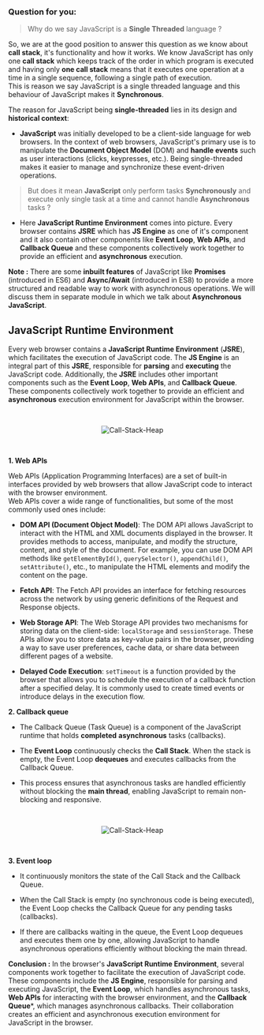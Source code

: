 ### Question for you: 
 > Why do we say JavaScript is a **Single Threaded** language ?
 
So, we are at the good position to answer this question as we know about **call stack**, it's functionality and how it works. We know JavaScript has only one **call stack** which keeps track of the order in which program is executed and having only **one call stack** means that it executes one operation at a time in a single sequence, following a single path of execution. <br>
This is reason we say JavaScript is a single threaded language and this behaviour of JavaScript makes it **Synchronous**.
 
 The reason for JavaScript being **single-threaded** lies in its design and **historical context**:

- **JavaScript** was initially developed to be a client-side language for web browsers. In the context of web browsers, JavaScript's primary use is to manipulate the **Document Object Model** (DOM) and **handle events** such as user interactions (clicks, keypresses, etc.). Being single-threaded makes it easier to manage and synchronize these event-driven operations.

> But does it mean **JavaScript** only perform tasks **Synchronously** and execute only single task at a time 
   and cannot handle **Asynchronous** tasks ?

- Here **JavaScript Runtime Environment** comes into picture. Every browser contains **JSRE** which has **JS Engine** as one of it's component  and it also contain other components like **Event Loop**, **Web APIs**, and **Callback Queue** and these components collectively  work together to provide an efficient and **asynchronous** execution.

**Note :** There are some **inbuilt features** of JavaScript like  **Promises** (introduced in ES6) and **Async/Await** (introduced in ES8)  to provide a more structured and readable way to work with asynchronous operations. We will discuss them in separate module in which we talk about **Asynchronous JavaScript**. 



## JavaScript Runtime Environment
Every web browser contains a **JavaScript Runtime Environment** (**JSRE**), which facilitates the execution of JavaScript code. The **JS Engine** is an integral part of this **JSRE**, responsible for **parsing** and **executing** the JavaScript code. Additionally, the **JSRE** includes other important components such as the **Event Loop**, **Web APIs**, and **Callback Queue**. These components collectively work together to provide an efficient and **asynchronous** execution environment for JavaScript within the browser.
 
<br>
<p align="center">
<img src="https://files.catbox.moe/u97gsw.svg" alt="Call-Stack-Heap" border="0">
</p>
 <br>

**1. Web APIs**

Web APIs (Application Programming Interfaces) are a set of built-in interfaces provided by web browsers that allow JavaScript code to interact with the browser environment. <br>
Web APIs cover a wide range of functionalities, but some of the most commonly used ones include:

-  **DOM API (Document Object Model)**: The DOM API allows JavaScript to interact with the HTML and XML documents displayed in the browser. It provides methods to access, manipulate, and modify the structure, content, and style of the document. For example, you can use DOM API methods like `getElementById()`, `querySelector()`, `appendChild()`, `setAttribute()`, etc., to manipulate the HTML elements and modify the content on the page.
    
-  **Fetch API**: The Fetch API provides an interface for fetching resources across the network by using generic definitions of the Request and Response objects.

- **Web Storage API**: The Web Storage API provides two mechanisms for storing data on the client-side: `localStorage` and `sessionStorage`. These APIs allow you to store data as key-value pairs in the browser, providing a way to save user preferences, cache data, or share data between different pages of a website.

- **Delayed Code Execution**: `setTimeout` is a function provided by the browser that allows you to schedule the execution of a callback function after a specified delay. It is commonly used to create timed events or introduce delays in the execution flow.

**2. Callback queue**

- The Callback Queue (Task Queue) is a component of the JavaScript runtime that holds **completed** **asynchronous** tasks (callbacks).

- The **Event Loop** continuously checks the **Call Stack**. When the stack is empty, the Event Loop **dequeues** and executes callbacks from the Callback Queue.

- This process ensures that asynchronous tasks are handled efficiently without blocking the **main thread**, enabling JavaScript to remain non-blocking and responsive.
<br>
<p align="center">
<img src="https://files.catbox.moe/ti08k1.svg" alt="Call-Stack-Heap" border="0">
</p>
 <br>


**3. Event loop**

- It continuously monitors the state of the Call Stack and the Callback Queue.

- When the Call Stack is empty (no synchronous code is being executed), the Event Loop checks the Callback Queue for any pending tasks (callbacks).

- If there are callbacks waiting in the queue, the Event Loop dequeues and executes them one by one, allowing JavaScript to handle asynchronous operations efficiently without blocking the main thread.

**Conclusion :** In the browser's **JavaScript Runtime Environment**, several components work together to facilitate the execution of JavaScript code. These components include the **JS Engine**, responsible for parsing and executing JavaScript, the **Event Loop**, which handles asynchronous tasks, **Web APIs** for interacting with the browser environment, and the **Callback Queue***, which manages asynchronous callbacks. Their collaboration creates an efficient and asynchronous execution environment for JavaScript in the browser.